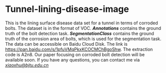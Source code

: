 # Tunnel-lining-disease-image
This is the lining surface disease data set for a tunnel in terms of corroded bolts.
The dataset is in the format of VOC. 
***Annotations*** contains the ground truth of the bolt detection task. 
***SegmentationClass*** contains the ground truth of the corrosion area of bolts, which is used for the segmentation task.
The data can be accessible on Baidu Cloud Disk. The link is https://pan.baidu.com/s/1pfuVMqPkxKCOCMChBgoShw. The extraction code is A2n8.
Our paper focusing on corroded bolt detection will be available soon. 
If you have any questions, you can contact me via *xiaoxhu@bjtu.edu.cn*
